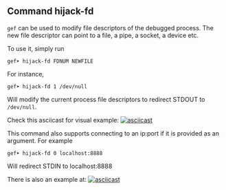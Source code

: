 ## Command hijack-fd ##

`gef` can be used to modify file descriptors of the debugged process. The new
file descriptor can point to a file, a pipe, a socket, a device etc.

To use it, simply run
```
gef➤ hijack-fd FDNUM NEWFILE
```

For instance,
```
gef➤ hijack-fd 1 /dev/null
```
Will modify the current process file descriptors to redirect STDOUT to
`/dev/null`.

Check this asciicast for visual example:
[![asciicast](https://asciinema.org/a/2o9bhveyikb1uvplwakjftxlq.png)](https://asciinema.org/a/2o9bhveyikb1uvplwakjftxlq)

This command also supports connecting to an ip:port if it is provided as an argument. For example
```
gef➤ hijack-fd 0 localhost:8888
```
Will redirect STDIN to localhost:8888

There is also an example at:
[![asciicast](https://asciinema.org/a/0dizAXevliwGYboibPUJmJntO.png)](https://asciinema.org/a/0dizAXevliwGYboibPUJmJntO)
